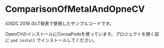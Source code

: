 # ComparisonOfMetalAndOpneCV
iOSDC 2018 のLT発表で使用したサンプルコードです。

OpenCVのインストールにCocoaPodsを使っています。プロジェクトを開く前に `pod install` でインストールしてください。
